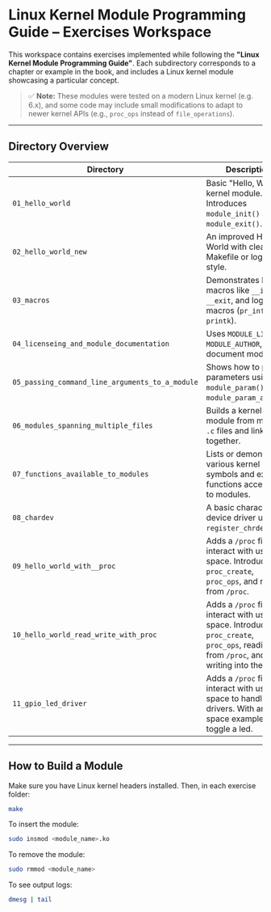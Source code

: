 # Linux Kernel Module Programming Guide – Exercises Workspace

This workspace contains exercises implemented while following the **"Linux Kernel Module Programming Guide"**. Each subdirectory corresponds to a chapter or example in the book, and includes a Linux kernel module showcasing a particular concept.

> ✅ **Note:** These modules were tested on a modern Linux kernel (e.g. 6.x), and some code may include small modifications to adapt to newer kernel APIs (e.g., `proc_ops` instead of `file_operations`).

---

## Directory Overview

| Directory | Description |
|----------|-------------|
| `01_hello_world` | Basic "Hello, World!" kernel module. Introduces `module_init()` and `module_exit()`. |
| `02_hello_world_new` | An improved Hello World with cleaner Makefile or logging style. |
| `03_macros` | Demonstrates kernel macros like `__init`, `__exit`, and logging macros (`pr_info`, `printk`). |
| `04_licenseing_and_module_documentation` | Uses `MODULE_LICENSE`, `MODULE_AUTHOR`, etc., to document modules. |
| `05_passing_command_line_arguments_to_a_module` | Shows how to pass parameters using `module_param()` and `module_param_array()`. |
| `06_modules_spanning_multiple_files` | Builds a kernel module from multiple `.c` files and links them together. |
| `07_functions_available_to_modules` | Lists or demonstrates various kernel symbols and exported functions accessible to modules. |
| `08_chardev` | A basic character device driver using `register_chrdev()`. |
| `09_hello_world_with__proc` | Adds a `/proc` file to interact with user space. Introduces `proc_create`, `proc_ops`, and reading from `/proc`. |
| `10_hello_world_read_write_with_proc` | Adds a `/proc` file to interact with user space. Introduces `proc_create`, `proc_ops`, reading from `/proc`, and writing into the `/proc`. |
| `11_gpio_led_driver` | Adds a `/proc` file to interact with user space to handle gpio drivers. With an user-space example to toggle a led. |
---

## How to Build a Module

Make sure you have Linux kernel headers installed. Then, in each exercise folder:

```bash
make
```

To insert the module:

```bash
sudo insmod <module_name>.ko
```

To remove the module:

```bash
sudo rmmod <module_name>
```

To see output logs:

```bash
dmesg | tail
```

